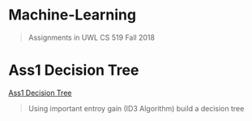 Machine-Learning
===
> Assignments in UWL CS 519 Fall 2018



# Ass1 Decision Tree
[Ass1 Decision Tree](https://github.com/Yuanqing-Suo/Machine-Learning-ass/blob/master/decisionTree.py)
> Using important entroy gain (ID3 Algorithm) build a decision tree
